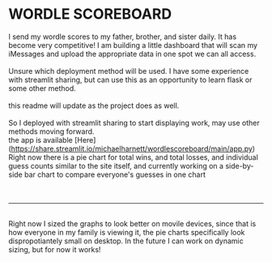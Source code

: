 # WORDLE SCOREBOARD
I send my wordle scores to my father, brother, and sister daily. It has become very competitive! I am building a little dashboard that will scan my iMessages and upload the appropriate data in one spot we can all access.
<br>
<br>
Unsure which deployment method will be used. I have some experience with streamlit sharing, but can use this as an opportunity to learn flask or some other method.
<br>
<br>
this readme will update as the project does as well. 
<br>
<br>
So I deployed with streamlit sharing to start displaying work, may use other methods moving forward.<br>
the app is available [Here] (https://share.streamlit.io/michaelharnett/wordlescoreboard/main/app.py) <br>
Right now there is a pie chart for total wins, and total losses, and individual guess counts similar to the site itself, and currently working on a side-by-side bar chart to compare everyone's guesses in one chart<br>
<br>
<br>
<hr></hr>
<br>
Right now I sized the graphs to look better on movile devices, since that is how everyone in my family is viewing it, the pie charts specifically look dispropotiantely small on desktop. In the future I can work on dynamic sizing, but for now it works!
